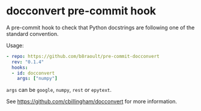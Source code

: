 # docconvert pre-commit hook

A pre-commit hook to check that Python docstrings are following one
of the standard convention.

Usage:

```yaml
- repo: https://github.com/b8raoult/pre-commit-docconvert
  rev: "0.1.4"
  hooks:
  - id: docconvert
    args: ["numpy"]
```

`args` can be `google`, `numpy`, `rest` or `epytext`.

See https://github.com/cbillingham/docconvert for more information.
